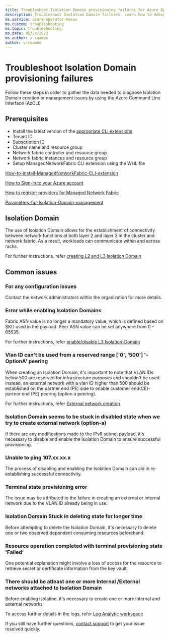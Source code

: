 ```yaml
---
title: Troubleshoot Isolation Domain provisioning failures for Azure Operator Nexus
description: Troubleshoot Isolation Domain failures. Learn how to debug failure codes.
ms.service: azure-operator-nexus
ms.custom: troubleshooting
ms.topic: troubleshooting
ms.date: 05/24/2023
ms.author: v-saambe
author: v-saambe
---
```


# Troubleshoot Isolation Domain provisioning failures

Follow these steps in order to gather the data needed to diagnose Isolation Domain creation or management issues by using the Azure Command Line Interface (AzCLI)

## Prerequisites

* Install the latest version of the
    [appropriate CLI extensions](./howto-install-cli-extensions.md)
* Tenant ID
* Subscription ID
* Cluster name and resource group
* Network fabric controller and resource group
* Network fabric instances and resource group
* Setup ManagedNetworkFabric CLI extension using the WHL file

[How-to-install-ManagedNetworkFabric-CLI-extension](./howto-install-cli-extensions.md#install-managednetworkfabric-cli-extension)

 [How to Sign-in to your Azure account](./howto-configure-isolation-domain.md#prerequisites)

 [How to register providers for Managed Network Fabric](./howto-configure-isolation-domain.md#prerequisites)

 [Parameters-for-Isolation-Domain-management](./howto-configure-isolation-domain.md#configure-l2-isolation-domains)

## Isolation Domain

The use of Isolation Domain allows for the establishment of connectivity between network functions at both layer 2 and layer 3 in the cluster and network fabric. As a result, workloads can communicate within and across racks.

For further instructions, refer [creating L2 and L3 Isolation Domain](./howto-configure-isolation-domain.md)

## Common issues

### For any configuration issues

Contact the network administrators within the organization for more details.

### Error while enabling Isolation Domains  

Fabric ASN value is no longer a mandatory value, which is defined based on SKU used in the payload. Peer ASN value can be set anywhere from 0 - 65535.

For further instructions, refer [enable/disable L3 Isolation-Domain](./howto-configure-isolation-domain.md#change-the-administrative-state-of-an-l3-isolation-domain)

### Vlan ID can't be used from a reserved range ['0', '500'] '-OptionA' peering

When creating an Isolation Domain, it's important to note that VLAN IDs below 500 are reserved for infrastructure purposes and shouldn't be used. Instead, an external network with a vlan ID higher than 500 should be established on the partner end (PE) side to enable customer end(CE)-partner end (PE) peering (option a peering).

For further instructions, refer [External network creation](./howto-configure-isolation-domain.md#create-an-external-network-by-using-option-a)

### Isolation Domain seems to be stuck in disabled state when we try to create external network (option-a)

If there are any modifications made to the IPv6 subnet payload, it's necessary to disable and enable the Isolation Domain to ensure successful provisioning.

### Unable to ping 107.xx.xx.x

The process of disabling and enabling the Isolation Domain can aid in re-establishing successful connectivity.

### Terminal state provisioning error

The issue may be attributed to the failure in creating an external or internal network due to the VLAN ID already being in use.

### Isolation Domain Stuck in deleting state for longer time

Before attempting to delete the Isolation Domain, it's necessary to delete one or two observed dependent consuming resources beforehand.

### Resource operation completed with terminal provisioning state 'Failed'

One potential explanation might involve a loss of access for the resource to retrieve secret or certificate information from the key vault.

### There should be atleast one or more Internal /External networks attached to Isolation Domain

Before enabling isolation, it's necessary to create one or more internal and external networks

To access further details in the logs, refer [Log Analytic workspace](../../articles/operator-nexus/concepts-observability.md#log-analytic-workspace)

If you still have further questions, [contact support](https://portal.azure.com/?#blade/Microsoft_Azure_Support/HelpAndSupportBlade) to get your issue resolved quickly.